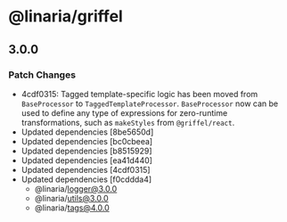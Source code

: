 # @linaria/griffel

## 3.0.0

### Patch Changes

- 4cdf0315: Tagged template-specific logic has been moved from `BaseProcessor` to `TaggedTemplateProcessor`. `BaseProcessor` now can be used to define any type of expressions for zero-runtime transformations, such as `makeStyles` from `@griffel/react`.
- Updated dependencies [8be5650d]
- Updated dependencies [bc0cbeea]
- Updated dependencies [b8515929]
- Updated dependencies [ea41d440]
- Updated dependencies [4cdf0315]
- Updated dependencies [f0cddda4]
  - @linaria/logger@3.0.0
  - @linaria/utils@3.0.0
  - @linaria/tags@4.0.0
